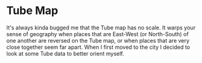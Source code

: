 # Tube Map

It's always kinda bugged me that the Tube map has no scale. It warps your sense of geography when places that are East-West (or North-South) of one another are reversed on the Tube map, or when places that are very close together seem far apart. When I first moved to the city I decided to look at some Tube data to better orient myself.

